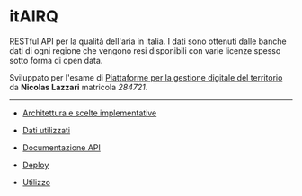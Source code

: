 # itAIRQ

RESTful API per la qualità dell'aria in italia.
I dati sono ottenuti dalle banche dati di ogni regione che vengono resi disponibili con varie licenze spesso sotto forma di open data.

Sviluppato per l'esame di [Piattaforme per la gestione digitale del territorio](https://www.uniurb.it/insegnamenti-e-programmi/255577)
da **Nicolas Lazzari** matricola *284721*.

---
* [Architettura e scelte implementative](./ARCHITECTURE.md)

* [Dati utilizzati](./DATA.md)

* [Documentazione API](./API.md)

* [Deploy](./DEPLOY.md)

* [Utilizzo](./USAGE.md)

